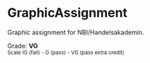 # GraphicAssignment
Graphic assignment for NBI/Handelsakademin.


Grade: **VG**<br />
<sub>Scale IG (fail) - G (pass) - VG (pass extra credit)</sub>

